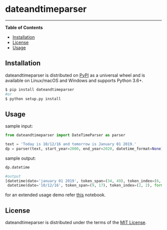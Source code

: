 # dateandtimeparser

-----

**Table of Contents**

* [Installation](#installation)
* [License](#license)
* [Usage](#usage)

## Installation

dateandtimeparser is distributed on [PyPI](https://pypi.org) as a universal
wheel and is available on Linux/macOS and Windows and supports
Python 3.6+.

```bash
$ pip install dateandtimeparser
#or
$ python setup.py install
```

## Usage

sample input:
```python
from dateandtimeparser import DateTimeParser as parser

text = 'Today is 10/12/16 and tomorrow is January 01 2019.'
dp = parser(text, start_year=2000, end_year=2020, datetime_format=None)
```
sample output: 
```python
dp.datetime

#output
[datetime(date='january 01 2019', token_span=(34, 49), token_index=(6, 8), format='%B %d %Y'),
 datetime(date='10/12/16', token_span=(9, 17), token_index=(2, 2), format='%d/%m/%y')]
```
for an extended usage demo refer [this](https://github.com/GlibAI/dateandtimeparser/blob/master/notebooks/lib-usage-notebook.ipynb) notebook.
## License

dateandtimeparser is distributed under the terms of the
[MIT License](https://choosealicense.com/licenses/mit).
